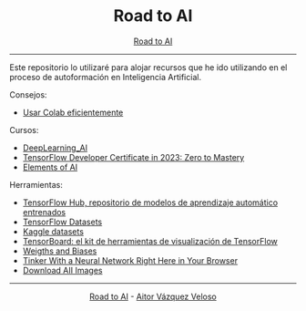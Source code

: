 <center>

# **Road to AI**

</center>
<center>

[Road to AI](https://github.com/aitorvv/road_to_AI)

</center>

---

Este repositorio lo utilizaré para alojar recursos que he ido utilizando en el proceso de autoformación en Inteligencia Artificial.  
  
Consejos:  
* [Usar Colab eficientemente](https://towardsdatascience.com/use-colab-more-efficiently-with-these-hacks-fc89ef1162d8)
  
Cursos:  
* [DeepLearning_AI](https://www.deeplearning.ai/programs/)
* [TensorFlow Developer Certificate in 2023: Zero to Mastery](https://www.udemy.com/course/tensorflow-developer-certificate-machine-learning-zero-to-mastery/)
* [Elements of AI](https://www.elementsofai.com/)
  
Herramientas:  
* [TensorFlow Hub, repositorio de modelos de aprendizaje automático entrenados](https://www.tensorflow.org/hub/)
* [TensorFlow Datasets](https://www.tensorflow.org/datasets?hl=es-419)
* [Kaggle datasets](https://www.kaggle.com/datasets)
* [TensorBoard: el kit de herramientas de visualización de TensorFlow](https://www.tensorflow.org/tensorboard?hl=es-419)
* [Weigths and Biases](https://wandb.ai/site)
* [Tinker With a Neural Network Right Here in Your Browser](https://playground.tensorflow.org/#activation=linear&batchSize=10&dataset=gauss&regDataset=reg-plane&learningRate=0.03&regularizationRate=0&noise=0&networkShape=1,1&seed=0.71945&showTestData=false&discretize=false&percTrainData=50&x=true&y=false&xTimesY=false&xSquared=false&ySquared=false&cosX=false&sinX=false&cosY=false&sinY=true&collectStats=false&problem=regression&initZero=false&hideText=false)
* [Download AII Images ](https://chrome.google.com/webstore/detail/download-all-images/ifipmflagepipjokmbdecpmjbibjnakm)


---
<center>

[Road to AI](https://github.com/aitorvv/road_to_AI) - [Aitor Vázquez Veloso](https://www.linkedin.com/in/aitorvazquezveloso)

</center>

